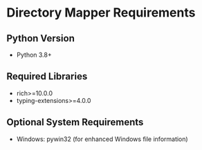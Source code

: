 # Directory Mapper Requirements

## Python Version
- Python 3.8+

## Required Libraries
- rich>=10.0.0
- typing-extensions>=4.0.0

## Optional System Requirements
- Windows: pywin32 (for enhanced Windows file information)
